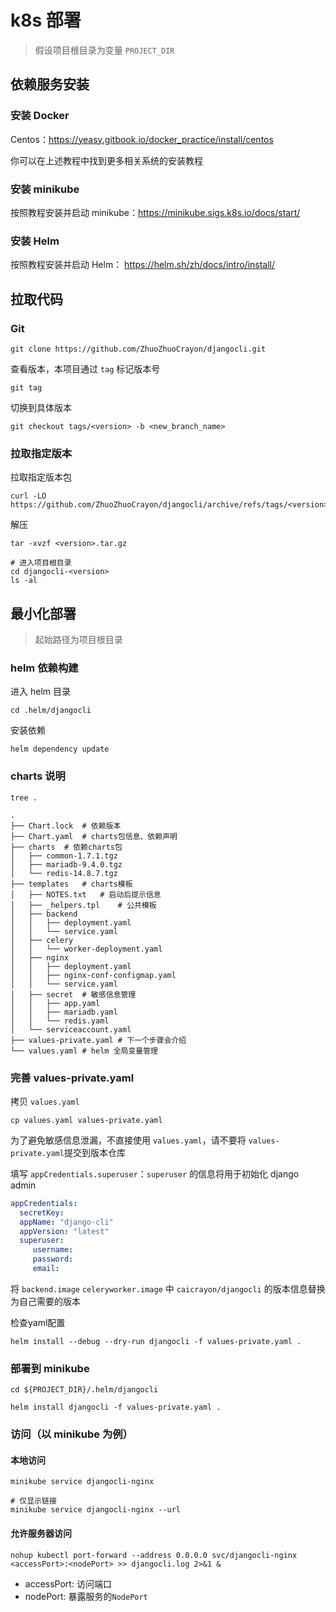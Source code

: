 # k8s 部署
> 假设项目根目录为变量 `PROJECT_DIR`


## 依赖服务安装


### 安装 Docker

Centos：https://yeasy.gitbook.io/docker_practice/install/centos

你可以在上述教程中找到更多相关系统的安装教程

### 安装 minikube

按照教程安装并启动 minikube：https://minikube.sigs.k8s.io/docs/start/


### 安装 Helm

按照教程安装并启动 Helm： https://helm.sh/zh/docs/intro/install/



## 拉取代码


### Git

```shell
git clone https://github.com/ZhuoZhuoCrayon/djangocli.git
```

查看版本，本项目通过 `tag` 标记版本号
```shell
git tag
```

切换到具体版本
```shell
git checkout tags/<version> -b <new_branch_name>
```

### 拉取指定版本

拉取指定版本包
```shell
curl -LO https://github.com/ZhuoZhuoCrayon/djangocli/archive/refs/tags/<version>.tar.gz
```

解压
```shell
tar -xvzf <version>.tar.gz

# 进入项目根目录
cd djangocli-<version>
ls -al
```

## 最小化部署
> 起始路径为项目根目录

### helm 依赖构建

进入 helm 目录
```shell
cd .helm/djangocli
```

安装依赖 
```shell
helm dependency update
```

### charts 说明

```shell
tree .
```

```text
.
├── Chart.lock  # 依赖版本
├── Chart.yaml  # charts包信息、依赖声明
├── charts  # 依赖charts包
│   ├── common-1.7.1.tgz
│   ├── mariadb-9.4.0.tgz
│   └── redis-14.8.7.tgz
├── templates   # charts模板
│   ├── NOTES.txt   # 启动后提示信息
│   ├── _helpers.tpl    # 公共模板
│   ├── backend
│   │   ├── deployment.yaml
│   │   └── service.yaml
│   ├── celery
│   │   └── worker-deployment.yaml
│   ├── nginx
│   │   ├── deployment.yaml
│   │   ├── nginx-conf-configmap.yaml
│   │   └── service.yaml
│   ├── secret  # 敏感信息管理
│   │   ├── app.yaml
│   │   ├── mariadb.yaml
│   │   └── redis.yaml
│   └── serviceaccount.yaml
├── values-private.yaml # 下一个步骤会介绍
└── values.yaml # helm 全局变量管理

```


### 完善 values-private.yaml

拷贝 `values.yaml`
```shell
cp values.yaml values-private.yaml
```

为了避免敏感信息泄漏，不直接使用 `values.yaml`，请不要将 `values-private.yaml`提交到版本仓库

填写 `appCredentials.superuser`：`superuser` 的信息将用于初始化 django admin
```yaml
appCredentials:
  secretKey:
  appName: "django-cli"
  appVersion: "latest"
  superuser:
     username:
     password:
     email:
```

将 `backend.image` `celeryworker.image` 中 `caicrayon/djangocli` 的版本信息替换为自己需要的版本

检查yaml配置
```shell
helm install --debug --dry-run djangocli -f values-private.yaml .
```

### 部署到 minikube

```shell
cd ${PROJECT_DIR}/.helm/djangocli

helm install djangocli -f values-private.yaml .
```

### 访问（以 minikube 为例）

#### 本地访问

```shell
minikube service djangocli-nginx

# 仅显示链接
minikube service djangocli-nginx --url
```


#### 允许服务器访问

```shell
nohup kubectl port-forward --address 0.0.0.0 svc/djangocli-nginx <accessPort>:<nodePort> >> djangocli.log 2>&1 &
```
* accessPort: 访问端口
* nodePort: 暴露服务的`NodePort`

